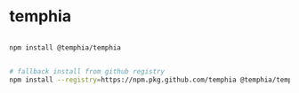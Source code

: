 # temphia

```bash

npm install @temphia/temphia


```


```bash

# fallback install from github registry
npm install --registry=https://npm.pkg.github.com/temphia @temphia/temphia


```